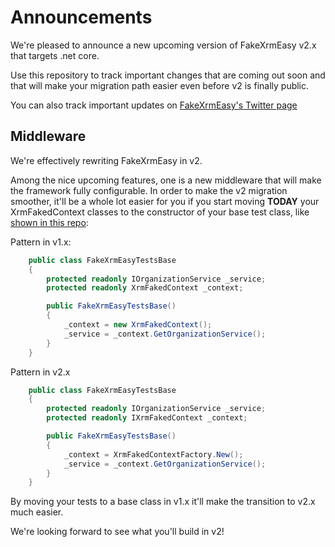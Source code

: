 # Announcements

We're pleased to announce a new upcoming version of FakeXrmEasy v2.x that targets .net core. 

Use this repository to track important changes that are coming out soon and that will make your migration path easier even before v2 is finally public.

You can also track important updates on [FakeXrmEasy's Twitter page](https://twitter.com/FakeXrmEasy)

## Middleware

We're effectively rewriting FakeXrmEasy in v2. 

Among the nice upcoming features, one is a new middleware that will make the framework fully configurable. In order to make the v2 migration smoother, it'll be a whole lot easier for you if you start moving **TODAY** your XrmFakedContext classes to the constructor of your base test class, like [shown in this repo](https://github.com/DynamicsValue/power-platform-dev-saturday/blob/master/test/WebCdsWithFakeXrmEasy.UnitTests/FakeXrmEasyTestsBase.cs):

Pattern in v1.x:

```csharp
    public class FakeXrmEasyTestsBase
    {
        protected readonly IOrganizationService _service;
        protected readonly XrmFakedContext _context;

        public FakeXrmEasyTestsBase()
        {
            _context = new XrmFakedContext();
            _service = _context.GetOrganizationService();
        }
    }
```

Pattern in v2.x

```csharp
    public class FakeXrmEasyTestsBase
    {
        protected readonly IOrganizationService _service;
        protected readonly IXrmFakedContext _context;

        public FakeXrmEasyTestsBase()
        {
            _context = XrmFakedContextFactory.New();
            _service = _context.GetOrganizationService();
        }
    }
```

By moving your tests to a base class in v1.x it'll make the transition to v2.x much easier.

We're looking forward to see what you'll build in v2!

